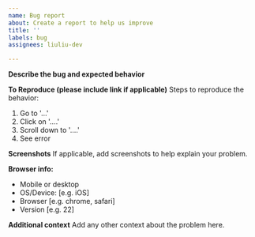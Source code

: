 ```yaml
---
name: Bug report
about: Create a report to help us improve
title: ''
labels: bug
assignees: liuliu-dev

---
```


**Describe the bug and expected behavior**

**To Reproduce (please include link if applicable)**
Steps to reproduce the behavior:
1. Go to '...'
2. Click on '....'
3. Scroll down to '....'
4. See error

**Screenshots**
If applicable, add screenshots to help explain your problem.

**Browser info:**
 - Mobile or desktop
 - OS/Device: [e.g. iOS]
 - Browser [e.g. chrome, safari]
 - Version [e.g. 22]

**Additional context**
Add any other context about the problem here.

